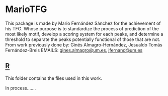 # MarioTFG

This package is made by Mario Fernández Sánchez for the achievement of his TFG. Whose purpose is to standardize the process of prediction of the most likely motif, develop a scoring system for each peaks, and determine a threshold to separate the peaks potentially functional of those that are not. From work previously done by: Ginés Almagro-Hernández, Jesualdo Tomás Fernández-Breis
EMAILS: gines.almagro@um.es, jfernand@um.es

## [R](R)

This folder contains the files used in this work.

In process.......

